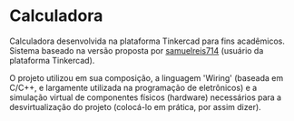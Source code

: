 # Calculadora

Calculadora desenvolvida na plataforma Tinkercad para fins acadêmicos. Sistema baseado na versão proposta por [samuelreis714](https://www.tinkercad.com/users/4VOco9nn9bS-samuelreis714) (usuário da plataforma Tinkercad).

O projeto utilizou em sua composição, a linguagem 'Wiring' (baseada em C/C++, e largamente utilizada na programação de eletrônicos) e a simulação virtual de componentes físicos (hardware) necessários para a desvirtualização do projeto (colocá-lo em prática, por assim dizer).
